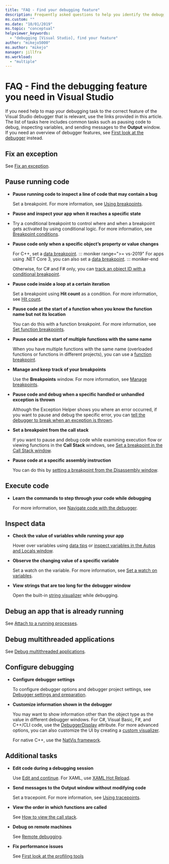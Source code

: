 ```yaml
---
title: "FAQ - Find your debugging feature"
description: Frequently asked questions to help you identify the debugger feature that will help you debug your app
ms.custom: ""
ms.date: "10/01/2019"
ms.topic: "conceptual"
helpviewer_keywords:
  - "debugging [Visual Studio], find your feature"
author: "mikejo5000"
ms.author: "mikejo"
manager: jillfra
ms.workload:
  - "multiple"
---
```

# FAQ - Find the debugging feature you need in Visual Studio

If you need help to map your debugging task to the correct feature of the Visual Studio debugger that is relevant, use the links provided in this article. The list of tasks here includes common tasks such as pausing code to debug, inspecting variables, and sending messages to the **Output** window. If you need an overview of debugger features, see [First look at the debugger](debugger-feature-tour.md) instead.

## Fix an exception

See [Fix an exception](write-better-code-with-visual-studio.md#fix-an-exception).

## Pause running code

- **Pause running code to inspect a line of code that may contain a bug**

  Set a breakpoint. For more information, see [Using breakpoints](using-breakpoints.md).

- **Pause and inspect your app when it reaches a specific state**

- Try a conditional breakpoint to control where and when a breakpoint gets activated by using conditional logic. For more information, see [Breakpoint conditions](using-breakpoints.md#breakpoint-conditions).

- **Pause code only when a specific object’s property or value changes**

  For C++, set a [data breakpoint](using-breakpoints.md#BKMK_set_a_data_breakpoint_native_cplusplus). 
  ::: moniker range=">= vs-2019"
  For apps using .NET Core 3, you can also set a [data breakpoint](using-breakpoints.md#BKMK_set_a_data_breakpoint_managed).
  ::: moniker-end

  Otherwise, for C# and F# only, you can [track an object ID with a conditional breakpoint](using-breakpoints.md#using-object-ids-in-breakpoint-conditions-c-and-f).

- **Pause code inside a loop at a certain iteration**

  Set a breakpoint using **Hit count** as a condition. For more information, see [Hit count](using-breakpoints.md#set-a-hit-count-condition).

- **Pause code at the start of a function when you know the function name but not its location**

  You can do this with a function breakpoint. For more information, see [Set function breakpoints](using-breakpoints.md#BKMK_Set_a_breakpoint_in_a_source_file).

- **Pause code at the start of multiple functions with the same name**

  When you have multiple functions with the same name (overloaded functions or functions in different projects), you can use a [function breakpoint](using-breakpoints.md#BKMK_Set_a_breakpoint_in_a_source_file).

- **Manage and keep track of your breakpoints**

  Use the **Breakpoints** window. For more information, see [Manage breakpoints](using-breakpoints.md#BKMK_Specify_advanced_properties_of_a_breakpoint_).

- **Pause code and debug when a specific handled or unhandled exception is thrown**

  Although the Exception Helper shows you where an error occurred, if you want to pause and debug the specific error, you can [tell the debugger to break when an exception is thrown](managing-exceptions-with-the-debugger.md#tell-the-debugger-to-break-when-an-exception-is-thrown).

- **Set a breakpoint from the call stack**

  If you want to pause and debug code while examining execution flow or viewing functions in the **Call Stack** windows, see [Set a breakpoint in the Call Stack window](using-breakpoints.md#BKMK_Set_a_breakpoint_from_debugger_windows).

- **Pause code at a specific assembly instruction**

  You can do this by [setting a breakpoint from the Disassembly window](using-breakpoints.md#BKMK_Set_a_breakpoint_from_debugger_windows).

## Execute code

- **Learn the commands to step through your code while debugging**

  For more information, see [Navigate code with the debugger](navigating-through-code-with-the-debugger.md).

## Inspect data

- **Check the value of variables while running your app**

  Hover over variables using [data tips](view-data-values-in-data-tips-in-the-code-editor.md) or [inspect variables in the Autos and Locals window](autos-and-locals-windows.md).

- **Observe the changing value of a specific variable**

  Set a watch on the variable. For more information, see [Set a watch on variables](watch-and-quickwatch-windows.md).

- **View strings that are too long for the debugger window**

  Open the built-in [string visualizer](view-strings-visualizer.md) while debugging.

## Debug an app that is already running

See [Attach to a running processes](attach-to-running-processes-with-the-visual-studio-debugger.md).

## Debug multithreaded applications

See [Debug multithreaded applications](debug-multithreaded-applications-in-visual-studio.md).

## Configure debugging

- **Configure debugger settings**

  To configure debugger options and debugger project settings, see [Debugger settings and preparation](debugger-settings-and-preparation.md).

- **Customize information shown in the debugger**

  You may want to show information other than the object type as the value in different debugger windows. For C#, Visual Basic, F#, and C++/CLI code, use the [DebuggerDisplay](using-the-debuggerdisplay-attribute.md) attribute. For more advanced options, you can also customize the UI by creating a [custom visualizer](create-custom-visualizers-of-data.md).

  For native C++, use the [NatVis framework](create-custom-views-of-native-objects.md).

## Additional tasks

- **Edit code during a debugging session**

  Use [Edit and continue](edit-and-continue.md). For XAML, use [XAML Hot Reload](../xaml-tools/xaml-hot-reload.md).

- **Send messages to the Output window without modifying code**

  Set a tracepoint. For more information, see [Using tracepoints](using-tracepoints.md).

- **View the order in which functions are called**

  See [How to view the call stack](how-to-use-the-call-stack-window.md).

- **Debug on remote machines**

  See [Remote debugging](remote-debugging.md).

- **Fix performance issues**

  See [First look at the profiling tools](../profiling/profiling-feature-tour.md)